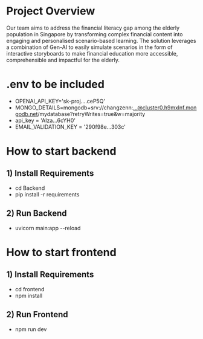 # Project Overview
Our team aims to address the financial literacy gap among the elderly population in Singapore by transforming complex financial content into engaging and personalised scenario-based learning. The solution leverages a combination of Gen-AI to easily simulate scenarios in the form of interactive storyboards to make financial education more accessible, comprehensible and impactful for the elderly. 

# .env to be included 
- OPENAI_API_KEY='sk-proj....ceP5Q'
- MONGO_DETAILS=mongodb+srv://changzenn:...@cluster0.h9mxlnf.mongodb.net/mydatabase?retryWrites=true&w=majority
- api_key = 'AIza...6cYH0'
- EMAIL_VALIDATION_KEY = '290f98e...303c'

# How to start backend
## 1) Install Requirements
- cd Backend
- pip install -r requirements

## 2) Run Backend
- uvicorn main:app --reload

# How to start frontend 
## 1) Install Requirements 
- cd frontend
- npm install

## 2) Run Frontend
- npm run dev
